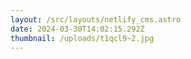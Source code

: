 ```yaml
---
layout: /src/layouts/netlify_cms.astro
date: 2024-03-30T14:02:15.292Z
thumbnail: /uploads/t1qcl9~2.jpg
---
```

